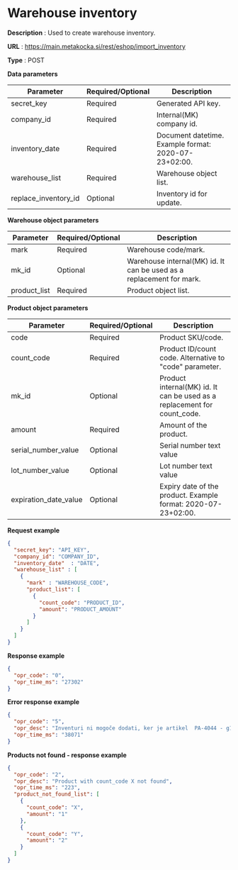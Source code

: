 # Warehouse inventory

**Description** : Used to create warehouse inventory.

**URL** : https://main.metakocka.si/rest/eshop/import_inventory

**Type** : POST

**Data parameters**

|Parameter| Required/Optional | Description |
|----|------------|------
| secret_key | Required  | Generated API key. |
| company_id | Required  | Internal(MK) company id. |
| inventory_date | Required  | Document datetime. Example format: 2020-07-23+02:00.  |
| warehouse_list | Required  | Warehouse object list. |
| replace_inventory_id | Optional  | Inventory id for update. |

**Warehouse object parameters**

|Parameter| Required/Optional | Description |
|----|------------|------
| mark | Required | Warehouse code/mark. |
| mk_id | Optional | Warehouse internal(MK) id. It can be used as a replacement for mark. |
| product_list | Required | Product object list. |

**Product object parameters**

|Parameter| Required/Optional | Description |
|----|------------|------
| code | Required | Product SKU/code. |
| count_code | Required | Product ID/count code. Alternative to "code" parameter. |
| mk_id | Optional | Product internal(MK) id. It can be used as a replacement for count_code. |
| amount | Required | Amount of the product. |
| serial_number_value | Optional | Serial number text value |
| lot_number_value | Optional | Lot number text value |
| expiration_date_value | Optional | Expiry date of the product. Example format: 2020-07-23+02:00. |


**Request example**
```json
{
  "secret_key": "API_KEY",
  "company_id": "COMPANY_ID",
  "inventory_date"  : "DATE",
  "warehouse_list" : [
    {
      "mark" : "WAREHOUSE_CODE",
      "product_list": [
        {
          "count_code": "PRODUCT_ID",
          "amount": "PRODUCT_AMOUNT"
        }
      ]
    }
  ]
}
```

**Response example**
```json
{
  "opr_code": "0",
  "opr_time_ms": "27302"
}
```

**Error response example**
```json
{
  "opr_code": "5",
  "opr_desc": "Inventuri ni mogoče dodati, ker je artikel  PA-4044 - g1 - g1 (skladišče oznaka1) že vpisan na inventuri z datumom 13.05.2020",
  "opr_time_ms": "38071"
}
```

**Products not found - response example**
```json
{
  "opr_code": "2",
  "opr_desc": "Product with count_code X not found",
  "opr_time_ms": "223",
  "product_not_found_list": [
    {
      "count_code": "X",
      "amount": "1"
    },
    {
      "count_code": "Y",
      "amount": "2"
    }
  ]
}
```
